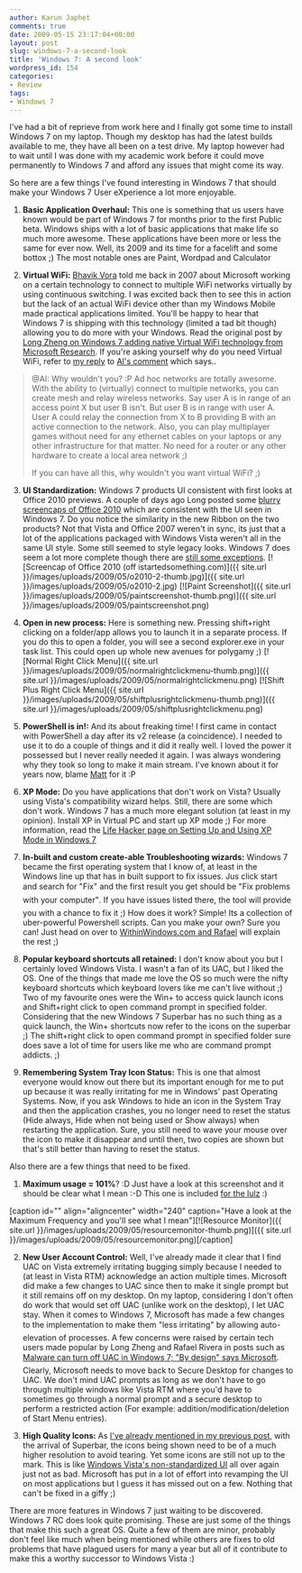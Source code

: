 ```yaml
---
author: Karun Japhet
comments: true
date: 2009-05-15 23:17:04+00:00
layout: post
slug: windows-7-a-second-look
title: 'Windows 7: A second look'
wordpress_id: 154
categories:
- Review
tags:
- Windows 7
---
```


I've had a bit of reprieve from work here and I finally got some time to install Windows 7 on my laptop. Though my desktop has had the latest builds available to me, they have all been on a test drive. My laptop however had to wait until I was done with my academic work before it could move permanently to Windows 7 and afford any issues that might come its way.

So here are a few things I've found interesting in Windows 7 that should make your Windows 7 User eXperience a lot more enjoyable.



	
  1. **Basic Application Overhaul:** This one is something that us users have known would be part of Windows 7 for months prior to the first Public beta. Windows ships with a lot of basic applications that make life so much more awesome. These applications have been more or less the same for ever now. Well, its 2009 and its time for a facelift and some bottox ;) The most notable ones are Paint, Wordpad and Calculator

	
  2. **Virtual WiFi:** [Bhavik Vora](http://bhavikvora.com) told me back in 2007 about Microsoft working on a certain technology to connect to multiple WiFi networks virtually by using continuous switching. I was excited back then to see this in action but the lack of an actual WiFi device other than my Windows Mobile made practical applications limited. You'll be happy to hear that Windows 7 is shipping with this technology (limited a tad bit though) allowing you to do more with your Windows. Read the original post by [Long Zheng on Windows 7 adding native Virtual WiFi technology from Microsoft Research](http://www.istartedsomething.com/20090516/windows-7-native-virtual-wifi-technology-microsoft-research/). If you're asking yourself why do you need Virtual WiFi, refer to [my reply](http://www.istartedsomething.com/20090516/windows-7-native-virtual-wifi-technology-microsoft-research/#comment-74224) to [AI's comment](http://www.istartedsomething.com/20090516/windows-7-native-virtual-wifi-technology-microsoft-research/#comment-74221) which says..


<blockquote>@AI: Why wouldn't you? :P Ad hoc networks are totally awesome. With the ability to (virtually) connect to multiple networks, you can create mesh and relay wireless networks. Say user A is in range of an access point X but user B isn't. But user B is in range with user A. User A could relay the connection from X to B providing B with an active connection to the network.
Also, you can play multiplayer games without need for any ethernet cables on your laptops or any other infrastructure for that matter. No need for a router or any other hardware to create a local area network ;)

If you can have all this, why wouldn't you want virtual WiFi? ;)</blockquote>




	
  3. **UI Standardization:** Windows 7 products UI consistent with first looks at Office 2010 previews. A couple of days ago Long posted some [blurry screencaps of Office 2010](http://www.istartedsomething.com/20090512/screencaps-office-2010-technical-preview-teched-2009-keynote/) which are consistent with the UI seen in Windows 7. Do you notice the similarity in the new Ribbon on the two products? Not that Vista and Office 2007 weren't in sync, its just that a lot of the applications packaged with Windows Vista weren't all in the same UI style. Some still seemed to style legacy looks. Windows 7 does seem a lot more complete though there are [still some exceptions](http://karunab.com/2009/04/20/checking-out-windows-7-build-7077/).
[![Screencap of Office 2010 (off istartedsomething.com)]({{ site.url }}/images/uploads/2009/05/o2010-2-thumb.jpg)]({{ site.url }}/images/uploads/2009/05/o2010-2.jpg) [![Paint Screenshot]({{ site.url }}/images/uploads/2009/05/paintscreenshot-thumb.png)]({{ site.url }}/images/uploads/2009/05/paintscreenshot.png)

	
  4. **Open in new process:** Here is something new. Pressing shift+right clicking on a folder/app allows you to launch it in a separate process. If you do this to open a folder, you will see a second explorer.exe in your task list. This could open up whole new avenues for polygamy ;)
[![Normal Right Click Menu]({{ site.url }}/images/uploads/2009/05/normalrightclickmenu-thumb.png)]({{ site.url }}/images/uploads/2009/05/normalrightclickmenu.png) [![Shift Plus Right Click Menu]({{ site.url }}/images/uploads/2009/05/shiftplusrightclickmenu-thumb.png)]({{ site.url }}/images/uploads/2009/05/shiftplusrightclickmenu.png)

	
  5. **PowerShell is in!:** And its about freaking time! I first came in contact with PowerShell a day after its v2 release (a coincidence). I needed to use it to do a couple of things and it did it really well. I loved the power it possessed but I never really needed it again. I was always wondering why they took so long to make it main stream. I've known about it for years now, blame [Matt](http://blog.thedt.net) for it :P

	
  6. **XP Mode:** Do you have applications that don't work on Vista? Usually using Vista's compatibility wizard helps. Still, there are some which don't work. Windows 7 has a much more elegant solution (at least in my opinion). Install XP in Virtual PC and start up XP mode ;) For more information, read the [Life Hacker page on Setting Up and Using XP Mode in Windows 7](http://lifehacker.com/5245396/set-up-and-use-xp-mode-in-windows-7)

	
  7. **In-built and custom create-able Troubleshooting wizards:** Windows 7 became the first operating system that I know of, at least in the Windows line up that has in built support to fix issues. Jus click start and search for "Fix" and the first result you get should be "Fix problems with your computer". If you have issues listed there, the tool will provide you with a chance to fix it ;) How does it work? Simple! Its a collection of uber-powerful Powershell scripts. Can you make your own? Sure you can! Just head on over to [WithinWindows.com and Rafael](http://www.withinwindows.com/2009/01/12/crash-course-on-authoring-windows-7-troubleshooting-packs/) will explain the rest ;)

	
  8. **Popular keyboard shortcuts all retained:** I don't know about you but I certainly loved Windows Vista. I wasn't a fan of its UAC, but I liked the OS. One of the things that made me love the OS so much were the nifty keyboard shortcuts which keyboard lovers like me can't live without ;) Two of my favourite ones were the Win+<num> to access quick launch icons and Shift+right click to open command prompt in specified folder. Considering that the new Windows 7 Superbar has no such thing as a quick launch, the Win+<num> shortcuts now refer to the icons on the superbar ;) The shift+right click to open command prompt in specified folder sure does save a lot of time for users like me who are command prompt addicts. ;)

	
  9. **Remembering System Tray Icon Status:** This is one that almost everyone would know out there but its important enough for me to put up because it was really irritating for me in Windows' past Operating Systems. Now, if you ask Windows to hide an icon in the System Tray and then the application crashes, you no longer need to reset the status (Hide always, Hide when not being used or Show always) when restarting the application. Sure, you still need to wave your mouse over the icon to make it disappear and until then, two copies are shown but that's still better than having to reset the status.


Also there are a few things that need to be fixed.

	
  1. **Maximum usage = 101%**? :D Just have a look at this screenshot and it should be clear what I mean :-D This one is included [for the lulz](http://www.urbandictionary.com/define.php?term=for+the+lulz) :)

[caption id="" align="aligncenter" width="240" caption="Have a look at the Maximum Frequency and you'll see what I mean"][![Resource Monitor]({{ site.url }}/images/uploads/2009/05/resourcemonitor-thumb.png)]({{ site.url }}/images/uploads/2009/05/resourcemonitor.png)[/caption]

	
  2. **New User Account Control:** Well, I've already made it clear that I find UAC on Vista extremely irritating bugging simply because I needed to (at least in Vista RTM) acknowledge an action multiple times. Microsoft did make a few changes to UAC since then to make it single prompt but it still remains off on my desktop. On my laptop, considering I don't often do work that would set off UAC (unlike work on the desktop), I let UAC stay. When it comes to Windows 7, Microsoft has made a few changes to the implementation to make them "less irritating" by allowing auto-elevation of processes. A few concerns were raised by certain tech users made popular by Long Zheng and Rafael Rivera in posts such as [Malware can turn off UAC in Windows 7; "By design" says Microsoft](http://www.withinwindows.com/2009/01/30/malware-can-turn-off-uac-in-windows-7-by-design-says-microsoft/). Clearly, Microsoft needs to move back to Secure Desktop for changes to UAC. We don't mind UAC prompts as long as we don't have to go through multiple windows like Vista RTM where you'd have to sometimes go through a normal prompt and a secure desktop to perform a restricted action (For example: addition/modification/deletion of Start Menu entries).

	
  3. **High Quality Icons:** As [I've already mentioned in my previous post](http://karunab.com/2009/04/20/checking-out-windows-7-build-7077/), with the arrival of Superbar, the icons being shown need to be of a much higher resolution to avoid tearing. Yet some icons are still not up to the mark. This is like [Windows Vista's non-standardized UI](http://www.istartedsomething.com/20080531/windows-ui-taskforce-your-help-wanted/) all over again just not as bad. Microsoft has put in a lot of effort into revamping the UI on most applications but I guess it has missed out on a few. Nothing that can't be fixed in a giffy ;)


There are more features in Windows 7 just waiting to be discovered. Windows 7 RC does look quite promising. These are just some of the things that make this such a great OS. Quite a few of them are minor, probably don't feel like much when being mentioned while others are fixes to old problems that have plagued users for many a year but all of it contribute to make this a worthy successor to Windows Vista :)

